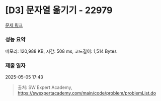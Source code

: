 # [D3] 문자열 옮기기 - 22979 

[문제 링크](https://swexpertacademy.com/main/code/problem/problemDetail.do?contestProbId=AZPOBiaqNo8DFAWB) 

### 성능 요약

메모리: 120,988 KB, 시간: 508 ms, 코드길이: 1,514 Bytes

### 제출 일자

2025-05-05 17:43



> 출처: SW Expert Academy, https://swexpertacademy.com/main/code/problem/problemList.do